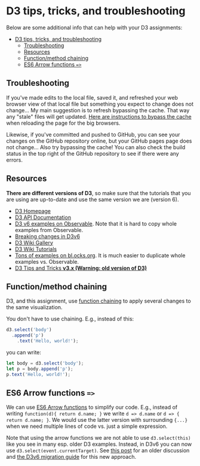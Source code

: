 # D3 tips, tricks, and troubleshooting

Below are some additional info that can help with your D3 assignments:

- [D3 tips, tricks, and troubleshooting](#d3-tips-tricks-and-troubleshooting)
  - [Troubleshooting](#troubleshooting)
  - [Resources](#resources)
  - [Function/method chaining](#functionmethod-chaining)
  - [ES6 Arrow functions `=>`](#es6-arrow-functions-)

## Troubleshooting
If you've made edits to the local file, saved it, and refreshed your web browser view of that local file but something you expect to change does not change... My main suggestion is to refresh bypassing the cache. That way any "stale" files will get updated. [Here are instructions to bypass the cache](https://en.wikipedia.org/wiki/Wikipedia:Bypass_your_cache#Bypassing_cache) when reloading the page for the big browsers.

Likewise, if you've committed and pushed to GitHub, you can see your changes on the GitHub repository online, but your GitHub pages page does not change... Also try bypassing the cache! You can also check the build status in the top right of the GitHub repository to see if there were any errors.

## Resources

**There are different versions of D3**, so make sure that the tutorials that you are using are up-to-date and use the same version we are (version 6). 

* [D3 Homepage](https://d3js.org)
* [D3 API Documentation](https://github.com/d3/d3/blob/master/API.md)
* [D3 v6 examples on Observable](https://observablehq.com/@d3/gallery). Note that it is hard to copy whole examples from Observable.
* [Breaking changes in D3v6](https://github.com/d3/d3/blob/master/CHANGES.md#user-content-breaking-changes)
* [D3 Wiki Gallery](https://github.com/d3/d3/wiki/Gallery)
* [D3 Wiki Tutorials](https://github.com/d3/d3/wiki/Tutorials)
* [Tons of examples on bl.ocks.org](https://bl.ocks.org/). It is much easier to duplicate whole examples vs. Observable.
* [D3 Tips and Tricks **v3.x (Warning: old version of D3)**](https://leanpub.com/D3-Tips-and-Tricks/read)

## Function/method chaining

D3, and this assignment, use [function chaining](https://en.wikipedia.org/wiki/Method_chaining) to apply several changes to the same visualization.

You don't have to use chaining.
E.g., instead of this:

```js
d3.select('body')
  .append('p')
    .text('Hello, world!');
```

you can write:

```js
let body = d3.select('body');
let p = body.append('p');
p.text('Hello, world!');
```

## ES6 Arrow functions `=>`

We can use [ES6 Arrow functions](https://developer.mozilla.org/en-US/docs/Web/JavaScript/Reference/Functions/Arrow_functions) to simplify our code.
E.g., instead of writing `function(d){ return d.name; }` we write `d => d.name` or `d => { return d.name; }`. We would use the latter version with surrounding `{...}` when we need multiple lines of code vs. just a simple expression.

Note that using the arrow functions we are not able to use `d3.select(this)` like you see in many esp. older D3 examples. Instead, in D3v6 you can now use `d3.select(event.currentTarget)`.
See [this post](https://medium.com/@yonester/on-d3-and-arrow-functions-b6559c1cebb8) for an older discussion and [the D3v6 migration guide](https://observablehq.com/@d3/d3v6-migration-guide#events) for  this new approach.
